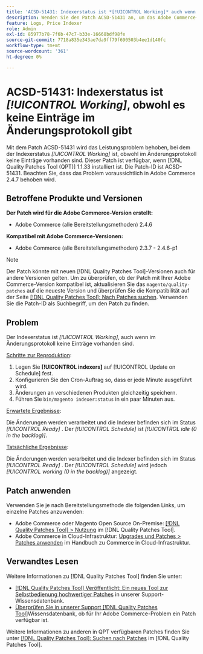 ```yaml
---
title: 'ACSD-51431: Indexerstatus ist *[!UICONTROL Working]* auch wenn im Änderungsprotokoll keine Einträge vorhanden sind'
description: Wenden Sie den Patch ACSD-51431 an, um das Adobe Commerce-Problem zu beheben, bei dem der Indexerstatus *[!UICONTROL Working]* lautet, obwohl im Änderungsprotokoll keine Einträge vorhanden sind.
feature: Logs, Price Indexer
role: Admin
exl-id: 85977b78-7f6b-47c7-b33e-16668bdf98fe
source-git-commit: 7718a835e343ae7da9ff79f690503b4ee1d140fc
workflow-type: tm+mt
source-wordcount: '361'
ht-degree: 0%

---
```


# ACSD-51431: Indexerstatus ist *[!UICONTROL Working]*, obwohl es keine Einträge im Änderungsprotokoll gibt

Mit dem Patch ACSD-51431 wird das Leistungsproblem behoben, bei dem der Indexerstatus *[!UICONTROL Working]* ist, obwohl im Änderungsprotokoll keine Einträge vorhanden sind. Dieser Patch ist verfügbar, wenn [!DNL Quality Patches Tool (QPT)] 1.1.33 installiert ist. Die Patch-ID ist ACSD-51431. Beachten Sie, dass das Problem voraussichtlich in Adobe Commerce 2.4.7 behoben wird.

## Betroffene Produkte und Versionen

**Der Patch wird für die Adobe Commerce-Version erstellt:**

* Adobe Commerce (alle Bereitstellungsmethoden) 2.4.6

**Kompatibel mit Adobe Commerce-Versionen:**

* Adobe Commerce (alle Bereitstellungsmethoden) 2.3.7 - 2.4.6-p1

>[!NOTE]
>
>Der Patch könnte mit neuen [!DNL Quality Patches Tool]-Versionen auch für andere Versionen gelten. Um zu überprüfen, ob der Patch mit Ihrer Adobe Commerce-Version kompatibel ist, aktualisieren Sie das `magento/quality-patches` auf die neueste Version und überprüfen Sie die Kompatibilität auf der Seite [[!DNL Quality Patches Tool]: Nach Patches suchen](https://experienceleague.adobe.com/tools/commerce-quality-patches/index.html). Verwenden Sie die Patch-ID als Suchbegriff, um den Patch zu finden.

## Problem

Der Indexerstatus ist *[!UICONTROL Working]*, auch wenn im Änderungsprotokoll keine Einträge vorhanden sind.

<u>Schritte zur Reproduktion</u>:

1. Legen Sie **[!UICONTROL indexers]** auf [!UICONTROL Update on Schedule] fest.
1. Konfigurieren Sie den Cron-Auftrag so, dass er jede Minute ausgeführt wird.
1. Änderungen an verschiedenen Produkten gleichzeitig speichern.
1. Führen Sie `bin/magento indexer:status` in ein paar Minuten aus.

<u>Erwartete Ergebnisse</u>:

Die Änderungen werden verarbeitet und die Indexer befinden sich im Status *[!UICONTROL Ready]* . Der *[!UICONTROL Schedule]* ist *[!UICONTROL idle (0 in the backlog)]*.

<u>Tatsächliche Ergebnisse</u>:

Die Änderungen werden verarbeitet und die Indexer befinden sich im Status *[!UICONTROL Ready]* . Der *[!UICONTROL Schedule]* wird jedoch *[!UICONTROL working (0 in the backlog)]* angezeigt.

## Patch anwenden

Verwenden Sie je nach Bereitstellungsmethode die folgenden Links, um einzelne Patches anzuwenden:

* Adobe Commerce oder Magento Open Source On-Premise: [[!DNL Quality Patches Tool] > Nutzung](https://experienceleague.adobe.com/docs/commerce-operations/tools/quality-patches-tool/usage.html) im [!DNL Quality Patches Tool].
* Adobe Commerce in Cloud-Infrastruktur: [Upgrades und Patches > Patches anwenden](https://experienceleague.adobe.com/docs/commerce-cloud-service/user-guide/develop/upgrade/apply-patches.html) im Handbuch zu Commerce in Cloud-Infrastruktur.

## Verwandtes Lesen

Weitere Informationen zu [!DNL Quality Patches Tool] finden Sie unter:

* [[!DNL Quality Patches Tool] Veröffentlicht: Ein neues Tool zur Selbstbedienung hochwertiger Patches](/help/announcements/adobe-commerce-announcements/magento-quality-patches-released-new-tool-to-self-serve-quality-patches.md) in unserer Support-Wissensdatenbank.
* [Überprüfen Sie in unserer Support [!DNL Quality Patches Tool]](/help/support-tools/patches-available-in-qpt-tool/check-patch-for-magento-issue-with-magento-quality-patches.md)Wissensdatenbank, ob für Ihr Adobe Commerce-Problem ein Patch verfügbar ist.

Weitere Informationen zu anderen in QPT verfügbaren Patches finden Sie unter [[!DNL Quality Patches Tool]: Suchen nach Patches](https://experienceleague.adobe.com/tools/commerce-quality-patches/index.html) im [!DNL Quality Patches Tool].
